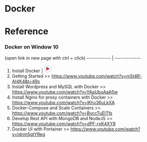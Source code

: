 # Docker



# Reference
### Docker on Window 10 
(open link in new page with ctrl + click)
  ------------ | -------------
  1. Install Docker | <a href="https://www.youtube.com/watch?v=Q8knrhAZP8E" target="blank">
    <img src='https://github.com/paiboonyueyong/docker/blob/images/play-button.png'/></a>
  2. Getting Started >>  https://www.youtube.com/watch?v=m5t4R-AI4K4&t=49s
  3. Install Wordpress and MySQL with Docker >> https://www.youtube.com/watch?v=YAaUbuAaA5w
  4. Install Nginx for proxy containers with Docker  >> https://www.youtube.com/watch?v=iKhv36uLkXA
  5. Docker-Compose and Scale Containers >> https://www.youtube.com/watch?v=BvccTuEITfs
  6. Develop Rest API with  MongoDB and NodeJS >> https://www.youtube.com/watch?v=dPF-rxK4XY8
  7. Docker UI with Portainer >> https://www.youtube.com/watch?v=Idnm5gtYReg
